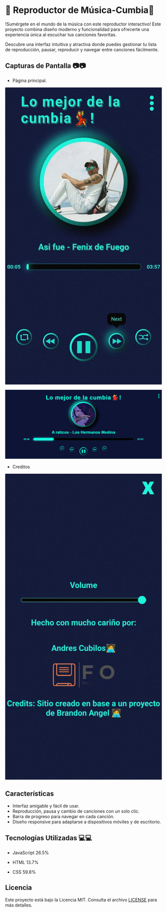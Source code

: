 # 🎵 Reproductor de Música-Cumbia🎵​

!Sumérgete en el mundo de la música con este reproductor interactivo!
Este proyecto combina diseño moderno y funcionalidad para ofrecerte una experiencia única al escuchar tus canciones favoritas.

Descubre una interfaz intuitiva y atractiva donde puedes gestionar tu lista de reproducción, pausar, reproducir y navegar entre canciones fácilmente.


## Capturas de Pantalla 📷📷

- Página principal.

![Inicio-Móvil](assets/img/movil_init.jpeg)

![Inicio-Desktop](assets/img/desktop_init.png)


- Creditos

![Creditos](assets/img/credits.jpeg)

## Características

- Interfaz amigable y fácil de usar.
- Reproducción, pausa y cambio de canciones con un solo clic.
- Barra de progreso para navegar en cada canción.
- Diseño responsive para adaptarse a dispositivos móviles y de escritorio.

## Tecnologías Utilizadas 💻💻

- JavaScript
26.5%
 
- HTML
13.7%
 
- CSS
59.8%


## Licencia

Este proyecto está bajo la Licencia MIT. Consulta el archivo [LICENSE](LICENSE) para más detalles.


